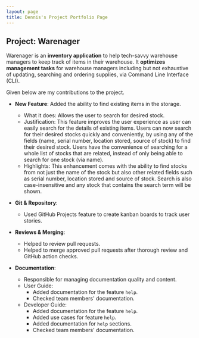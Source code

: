 ```yaml
---
layout: page
title: Dennis's Project Portfolio Page
---
```


## Project: Warenager

Warenager is an **inventory application** to help tech-savvy warehouse managers to keep track of items in their warehouse.
It **optimizes management tasks** for warehouse managers including but not exhaustive of updating,
searching and ordering supplies, via Command Line Interface (CLI).

Given below are my contributions to the project.

* **New Feature**: Added the ability to find existing items in the storage.
  * What it does: Allows the user to search for desired stock.
  * Justification: This feature improves the user experience as user can easily search for the details of
  existing items. Users can now search for their desired stocks quickly and conveniently,
  by using any of the fields (name, serial number, location stored, source of stock) to find
  their desired stock. Users have the convenience of searching for a whole list of stocks that are related,
  instead of only being able to search for one stock (via name).
  * Highlights: This enhancement comes with the ability to find stocks from not just the name of the stock
  but also other related fields such as serial number, location stored and source of stock.
  Search is also case-insensitive and any stock that contains the search term will be shown.

* **Git & Repository**:
  * Used GitHub Projects feature to create kanban boards to track user stories.

* **Reviews & Merging**:
  * Helped to review pull requests.
  * Helped to merge approved pull requests after thorough review and GitHub action checks.

* **Documentation**:
  * Responsible for managing documentation quality and content.
  * User Guide:
    * Added documentation for the feature `help`.
    * Checked team members' documentation.
  * Developer Guide:
    * Added documentation for the feature `help`.
    * Added use cases for feature `help`.
    * Added documentation for `help` sections.
    * Checked team members' documentation.

